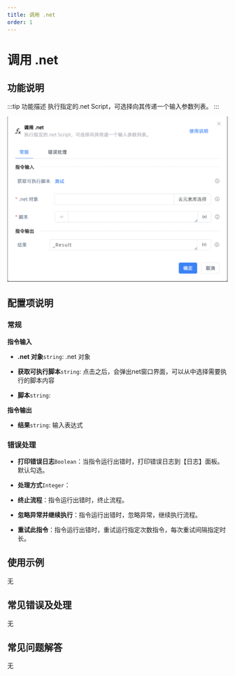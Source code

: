 ```yaml
---
title: 调用 .net
order: 1
---
```


# 调用 .net

## 功能说明

:::tip 功能描述
执行指定的.net Script，可选择向其传递一个输入参数列表。
:::

![调用 .net](../../../assets/调用%20.net_command.png)

## 配置项说明

### 常规

**指令输入**

- **.net 对象**`string`: .net 对象

- **获取可执行脚本**`string`: 点击之后，会弹出net窗口界面，可以从中选择需要执行的脚本内容

- **脚本**`string`: 


**指令输出**

- **结果**`string`: 输入表达式

### 错误处理

- **打印错误日志**`Boolean`：当指令运行出错时，打印错误日志到【日志】面板。默认勾选。

- **处理方式**`Integer`：

 - **终止流程**：指令运行出错时，终止流程。

 - **忽略异常并继续执行**：指令运行出错时，忽略异常，继续执行流程。

 - **重试此指令**：指令运行出错时，重试运行指定次数指令，每次重试间隔指定时长。

## 使用示例
无

## 常见错误及处理

无

## 常见问题解答

无

